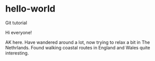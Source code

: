 # hello-world
Git tutorial

Hi everyone!

AK here. Have wandered around a lot, now trying to relax a bit in The Nethrlands.
Found walking coastal routes in England and Wales quite interesting.
